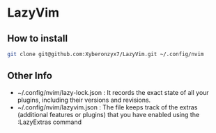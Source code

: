 # LazyVim

## How to install

```bash
git clone git@github.com:Xyberonzyx7/LazyVim.git ~/.config/nvim
```

## Other Info

- ~/.config/nvim/lazy-lock.json : It records the exact state of all your plugins, including their versions and revisions.
- ~/.config/nvim/lazyvim.json : The file keeps track of the extras (additional features or plugins) that you have enabled using the :LazyExtras command

